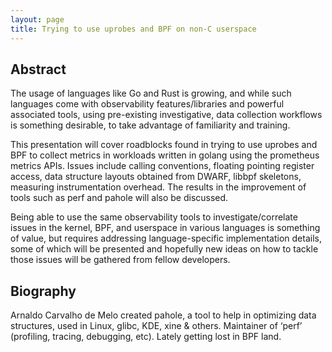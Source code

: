 ```yaml
---
layout: page
title: Trying to use uprobes and BPF on non-C userspace
---
```


## Abstract

The usage of languages like Go and Rust is growing, and while such languages
come with observability features/libraries and powerful associated tools, using
pre-existing investigative, data collection workflows is something desirable, to
take advantage of familiarity and training.

This presentation will cover roadblocks found in trying to use uprobes and BPF
to collect metrics in workloads written in golang using the prometheus metrics
APIs. Issues include calling conventions, floating pointing register access,
data structure layouts obtained from DWARF, libbpf skeletons, measuring
instrumentation overhead. The results in the improvement of tools such as perf
and pahole will also be discussed.

Being able to use the same observability tools to investigate/correlate issues
in the kernel, BPF, and userspace in various languages is something of value,
but requires addressing language-specific implementation details, some of which
will be presented and hopefully new ideas on how to tackle those issues will be
gathered from fellow developers.


## Biography

Arnaldo Carvalho de Melo created pahole, a tool to help in optimizing data
structures, used in Linux, glibc, KDE, xine & others. Maintainer of ‘perf’
(profiling, tracing, debugging, etc). Lately getting lost in BPF land.

